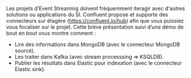 Les projets d’Event Streaming doivent fréquemment iteragir avec d'autres solutions ou applications du SI.
Confluent propose et supporte des connecteurs sur étagère (https://confluent.io/hub) afin que vous puissiez vous focaliser sur le projet.
Cette brève présentation suivi d’une démo de bout en bout vous montre comment :
- Lire des informations dans MongoDB (avec le connecteur MongoDB source).
- Les traiter dans Kafka (avec stream processsing => KSQLDB).
- Publier les résultats dans Elastic pour indexation (avec le connecteur Elastic sink).
